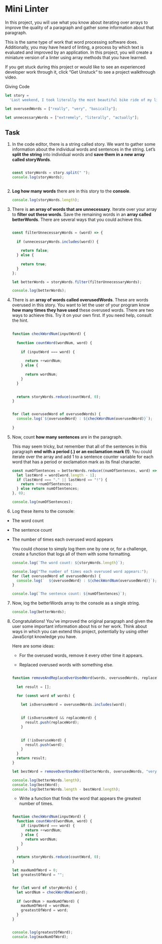 # Mini Linter

In this project, you will use what you know about iterating over arrays to improve the quality of a paragraph and gather some information about that paragraph.

This is the same type of work that word processing software does. Additionally, you may have heard of linting, a process by which text is evaluated and improved by an application. In this project, you will create a miniature version of a linter using array methods that you have learned.

If you get stuck during this project or would like to see an experienced developer work through it, click “Get Unstuck“ to see a project walkthrough video.

Giving Code

```javascript
let story =
  'Last weekend, I took literally the most beautiful bike ride of my life. The route is called "The 9W to Nyack" and it actually stretches all the way from Riverside Park in Manhattan to South Nyack, New Jersey. It\'s really an adventure from beginning to end! It is a 48 mile loop and it basically took me an entire day. I stopped at Riverbank State Park to take some extremely artsy photos. It was a short stop, though, because I had a really long way left to go. After a quick photo op at the very popular Little Red Lighthouse, I began my trek across the George Washington Bridge into New Jersey.  The GW is actually very long - 4,760 feet! I was already very tired by the time I got to the other side.  An hour later, I reached Greenbrook Nature Sanctuary, an extremely beautiful park along the coast of the Hudson.  Something that was very surprising to me was that near the end of the route you actually cross back into New York! At this point, you are very close to the end.';

let overusedWords = ["really", "very", "basically"];

let unnecessaryWords = ["extremely", "literally", "actually"];
```

## Task

1. In the code editor, there is a string called story. We want to gather some information about the individual words and sentences in the string. Let’s **split the string** into individual words and **save them in a new array called storyWords**.

   ```javascript
   
   const storyWords = story.split(" ");
   console.log(storyWords);
  
   ```

2. **Log how many words** there are in this story to the **console**.

   ```javascript
   console.log(storyWords.length); 
   ```

3. There is **an array of words that are unnecessary**. Iterate over your array to **filter out these words**. Save the remaining words in an **array called betterWords**. There are several ways that you could achieve this.

   ```javascript
   
   const filterUnnecessaryWords = (word) => {
     
     if (unnecessaryWords.includes(word)) {
       
       return false;
     } else {
       
       return true;
     }
   };

   let betterWords = storyWords.filter(filterUnnecessaryWords);

   console.log(betterWords);
   ```

4. There is an **array of words called overusedWords**. These are words overused in this story. You want to let the user of your program know **how many times they have used** these overused words. There are two ways to achieve this. Try it on your own first. If you need help, consult the hint.

   ```javascript
  
   function checkWordNum(inputWord) {
     
     function countWord(wordNum, word) {
       
       if (inputWord === word) {
         
         return ++wordNum;
       } else {
        
         return wordNum;
       }
     }

    
     return storyWords.reduce(countWord, 0);
   }

   
   for (let overusedWord of overusedWords) {
     console.log(`${overusedWord} : ${checkWordNum(overusedWord)}`);
    
   }
   ```

5. Now, count **how many sentences** are in the paragraph.

   This may seem tricky, but remember that all of the sentences in this paragraph **end with a period (.) or an exclamation mark (!)**. You could iterate over the array and add 1 to a sentence counter variable for each word that has a period or exclamation mark as its final character.

   ```javascript
   const numOfSentences = betterWords.reduce((numOfSentences, word) => {
     let lastWord = word[word.length - 1];
     if (lastWord === "." || lastWord == "!") {
       return ++numOfSentences;
     } else return numOfSentences;
   }, 0);

   console.log(numOfSentences); 
   ```

6. Log these items to the console:

- The word count
- The sentence count
- The number of times each overused word appears

  You could choose to simply log them one by one or, for a challenge, create a function that logs all of them with some formatting.

  ```javascript
  console.log(`The word count: ${storyWords.length}`);

  console.log("The number of times each overused word appears:");
  for (let overusedWord of overusedWords) {
    console.log(`  ${overusedWord} : ${checkWordNum(overusedWord)}`);
  }

  console.log(`The sentence count: ${numOfSentences}`);
  
  ```

7.  Now, log the betterWords array to the console as a single string.

    ```javascript
    console.log(betterWords);
    
    ```

8.  Congratulations! You’ve improved the original paragraph and given the user some important information about his or her work. Think about ways in which you can extend this project, potentially by using other JavaScript knowledge you have.

    Here are some ideas:

    - For the overused words, remove it every other time it appears.

    - Replaced overused words with something else.

    ```javascript
    
    function removeAndReplaceOverUsedWord(words, overusedWords, replaceWord) {
      
      let result = [];

      for (const word of words) {
        
        let isOveruseWord = overusedWords.includes(word);

   
        if (isOveruseWord && replaceWord) {
          result.push(replaceWord);
        }

       
        if (!isOveruseWord) {
          result.push(word);
        }
      }
      return result;
    }

    let bestWord = removeOverUsedWord(betterWords, overusedWords, "very");

    console.log(betterWords.length);
    console.log(bestWord);
    console.log(betterWords.length - bestWord.length);
    ```

    - Write a function that finds the word that appears the greatest number of times.

    ```javascript
    
    function checkWordNum(inputWord) {
      function countWord(wordNum, word) {
        if (inputWord === word) {
          return ++wordNum;
        } else {
          return wordNum;
        }
      }

      return storyWords.reduce(countWord, 0);
    }
    
    let maxNumOfWord = 0;
    let greatestOfWord = "";

    
    for (let word of storyWords) {
      let wordNum = checkWordNum(word);
      
      if (wordNum > maxNumOfWord) {
        maxNumOfWord = wordNum;
        greatestOfWord = word;
      }
    }

    
    console.log(greatestOfWord);
    console.log(maxNumOfWord);
    ```

